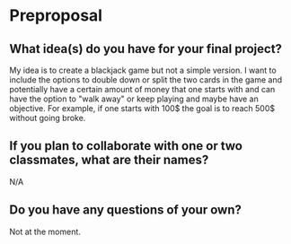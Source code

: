 # Preproposal

## What idea(s) do you have for your final project?

My idea is to create a blackjack game but not a simple version. I want to include the options to double down or split the two cards in the game and potentially have a certain amount of money that one starts with and can have the option to "walk away" or keep playing and maybe have an objective. For example, if one starts with 100$ the goal is to reach 500$ without going broke.

## If you plan to collaborate with one or two classmates, what are their names?

N/A

## Do you have any questions of your own?

Not at the moment.
